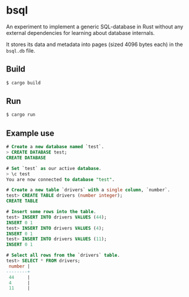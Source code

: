 bsql
====

An experiment to implement a generic SQL-database in Rust without any external
dependencies for learning about database internals.

It stores its data and metadata into pages (sized 4096 bytes each) in the
`bsql.db` file.


## Build

```sh
$ cargo build
```


## Run

```sh
$ cargo run
```


## Example use

```SQL
# Create a new database named `test`.
> CREATE DATABASE test;
CREATE DATABASE

# Set `test` as our active database.
> \c test
You are now connected to database "test".

# Create a new table `drivers` with a single column, `number`.
test> CREATE TABLE drivers (number integer);
CREATE TABLE

# Insert some rows into the table.
test> INSERT INTO drivers VALUES (44);
INSERT 0 1
test> INSERT INTO drivers VALUES (4);
INSERT 0 1
test> INSERT INTO drivers VALUES (11);
INSERT 0 1

# Select all rows from the `drivers` table.
test> SELECT * FROM drivers;
 number |
--------+
 44     |
 4      |
 11     |
```
